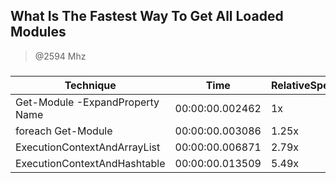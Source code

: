
What Is The Fastest Way To Get All Loaded Modules
-------------------------------------------------
> @2594 Mhz


### 


|Technique                      |Time           |RelativeSpeed|Throughput|
|-------------------------------|---------------|-------------|----------|
|Get-Module -ExpandProperty Name|00:00:00.002462|1x           |4060.58/s |
|foreach Get-Module             |00:00:00.003086|1.25x        |3240.34/s |
|ExecutionContextAndArrayList   |00:00:00.006871|2.79x        |1455.33/s |
|ExecutionContextAndHashtable   |00:00:00.013509|5.49x        |740.21/s  |




